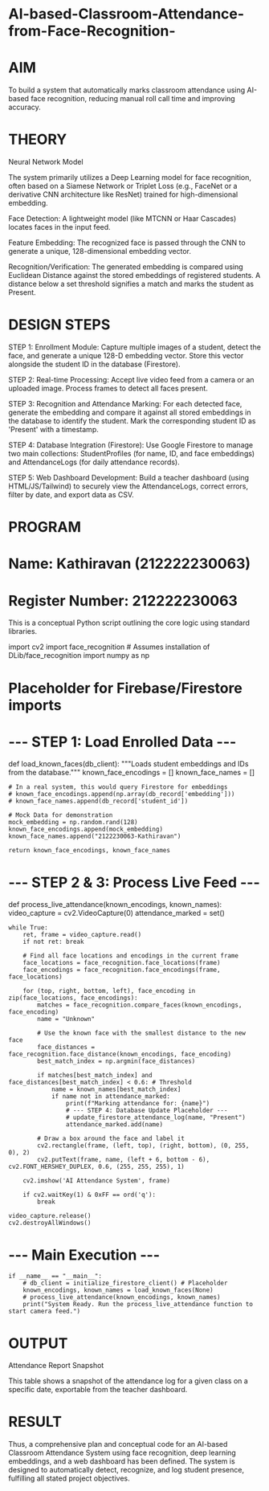 # AI-based-Classroom-Attendance-from-Face-Recognition-



# AIM

To build a system that automatically marks classroom attendance using AI-based face recognition, reducing manual roll call time and improving accuracy.

# THEORY

Neural Network Model

The system primarily utilizes a Deep Learning model for face recognition, often based on a Siamese Network or Triplet Loss (e.g., FaceNet or a derivative CNN architecture like ResNet) trained for high-dimensional embedding.

Face Detection: A lightweight model (like MTCNN or Haar Cascades) locates faces in the input feed.

Feature Embedding: The recognized face is passed through the CNN to generate a unique, 128-dimensional embedding vector.

Recognition/Verification: The generated embedding is compared using Euclidean Distance against the stored embeddings of registered students. A distance below a set threshold signifies a match and marks the student as Present.

# DESIGN STEPS

STEP 1:
Enrollment Module: Capture multiple images of a student, detect the face, and generate a unique 128-D embedding vector. Store this vector alongside the student ID in the database (Firestore).

STEP 2:
Real-time Processing: Accept live video feed from a camera or an uploaded image. Process frames to detect all faces present.

STEP 3:
Recognition and Attendance Marking: For each detected face, generate the embedding and compare it against all stored embeddings in the database to identify the student. Mark the corresponding student ID as 'Present' with a timestamp.

STEP 4:
Database Integration (Firestore): Use Google Firestore to manage two main collections: StudentProfiles (for name, ID, and face embeddings) and AttendanceLogs (for daily attendance records).

STEP 5:
Web Dashboard Development: Build a teacher dashboard (using HTML/JS/Tailwind) to securely view the AttendanceLogs, correct errors, filter by date, and export data as CSV.

# PROGRAM

# Name: Kathiravan (212222230063)



# Register Number: 212222230063



This is a conceptual Python script outlining the core logic using standard libraries.

import cv2
import face_recognition # Assumes installation of DLib/face_recognition
import numpy as np
# Placeholder for Firebase/Firestore imports

# --- STEP 1: Load Enrolled Data ---
def load_known_faces(db_client):
    """Loads student embeddings and IDs from the database."""
    known_face_encodings = []
    known_face_names = []
    
    # In a real system, this would query Firestore for embeddings
    # known_face_encodings.append(np.array(db_record['embedding']))
    # known_face_names.append(db_record['student_id'])

    # Mock Data for demonstration
    mock_embedding = np.random.rand(128)
    known_face_encodings.append(mock_embedding)
    known_face_names.append("2122230063-Kathiravan")
    
    return known_face_encodings, known_face_names

# --- STEP 2 & 3: Process Live Feed ---
def process_live_attendance(known_encodings, known_names):
    video_capture = cv2.VideoCapture(0)
    attendance_marked = set()
    
    while True:
        ret, frame = video_capture.read()
        if not ret: break

        # Find all face locations and encodings in the current frame
        face_locations = face_recognition.face_locations(frame)
        face_encodings = face_recognition.face_encodings(frame, face_locations)

        for (top, right, bottom, left), face_encoding in zip(face_locations, face_encodings):
            matches = face_recognition.compare_faces(known_encodings, face_encoding)
            name = "Unknown"
            
            # Use the known face with the smallest distance to the new face
            face_distances = face_recognition.face_distance(known_encodings, face_encoding)
            best_match_index = np.argmin(face_distances)
            
            if matches[best_match_index] and face_distances[best_match_index] < 0.6: # Threshold
                name = known_names[best_match_index]
                if name not in attendance_marked:
                    print(f"Marking attendance for: {name}")
                    # --- STEP 4: Database Update Placeholder ---
                    # update_firestore_attendance_log(name, "Present")
                    attendance_marked.add(name)

            # Draw a box around the face and label it
            cv2.rectangle(frame, (left, top), (right, bottom), (0, 255, 0), 2)
            cv2.putText(frame, name, (left + 6, bottom - 6), cv2.FONT_HERSHEY_DUPLEX, 0.6, (255, 255, 255), 1)

        cv2.imshow('AI Attendance System', frame)
        
        if cv2.waitKey(1) & 0xFF == ord('q'):
            break

    video_capture.release()
    cv2.destroyAllWindows()

# --- Main Execution ---
```
if __name__ == "__main__":
    # db_client = initialize_firestore_client() # Placeholder
    known_encodings, known_names = load_known_faces(None)
    # process_live_attendance(known_encodings, known_names)
    print("System Ready. Run the process_live_attendance function to start camera feed.")

```



# OUTPUT

Attendance Report Snapshot

This table shows a snapshot of the attendance log for a given class on a specific date, exportable from the teacher dashboard.

# RESULT

Thus, a comprehensive plan and conceptual code for an AI-based Classroom Attendance System using face recognition, deep learning embeddings, and a web dashboard has been defined. The system is designed to automatically detect, recognize, and log student presence, fulfilling all stated project objectives.
